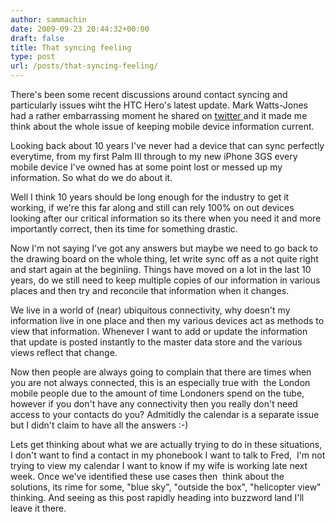 ```yaml
---
author: sammachin
date: 2009-09-23 20:44:32+00:00
draft: false
title: That syncing feeling
type: post
url: /posts/that-syncing-feeling/
---
```


There's been some recent discussions around contact syncing and particularly issues wiht the HTC Hero's latest update. Mark Watts-Jones had a rather embarrassing moment he shared on [twitter ](http://twitter.com/MWJ/status/4323964974) and it made me think about the whole issue of keeping mobile device information current.

Looking back about 10 years I've never had a device that can sync perfectly everytime, from my first Palm III through to my new iPhone 3GS every mobile device I've owned has at some point lost or messed up my information. So what do we do about it.

Well I think 10 years should be long enough for the industry to get it working, if we're this far along and still can rely 100% on out devices looking after our critical information so its there when you need it and more importantly correct, then its time for something drastic.

Now I'm not saying I've got any answers but maybe we need to go back to the drawing board on the whole thing, let write sync off as a not quite right and start again at the beginiing. Things have moved on a lot in the last 10 years, do we still need to keep multiple copies of our information in various places and then try and reconcile that information when it changes.

We live in a world of (near) ubiquitous connectivity, why doesn't my information live in one place and then my various devices act as methods to view that information. Whenever I want to add or update the information that update is posted instantly to the master data store and the various views reflect that change.

Now then people are always going to complain that there are times when you are not always connected, this is an especially true with  the London mobile people due to the amount of time Londoners spend on the tube, however if you don't have any connectivity then you really don't need access to your contacts do you? Admitidly the calendar is a separate issue but I didn't claim to have all the answers :-)

Lets get thinking about what we are actually trying to do in these situations, I don't want to find a contact in my phonebook I want to talk to Fred,  I'm not trying to view my calendar I want to know if my wife is working late next week. Once we've identified these use cases then  think about the solutions, its rime for some, "blue sky", "outside the box", "helicopter view" thinking. And seeing as this post rapidly heading into buzzword land I'll leave it there.

